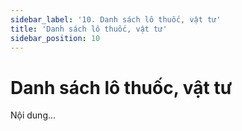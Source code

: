 ```yaml
---
sidebar_label: '10. Danh sách lô thuốc, vật tư'
title: 'Danh sách lô thuốc, vật tư'
sidebar_position: 10
---
```

# Danh sách lô thuốc, vật tư
Nội dung...